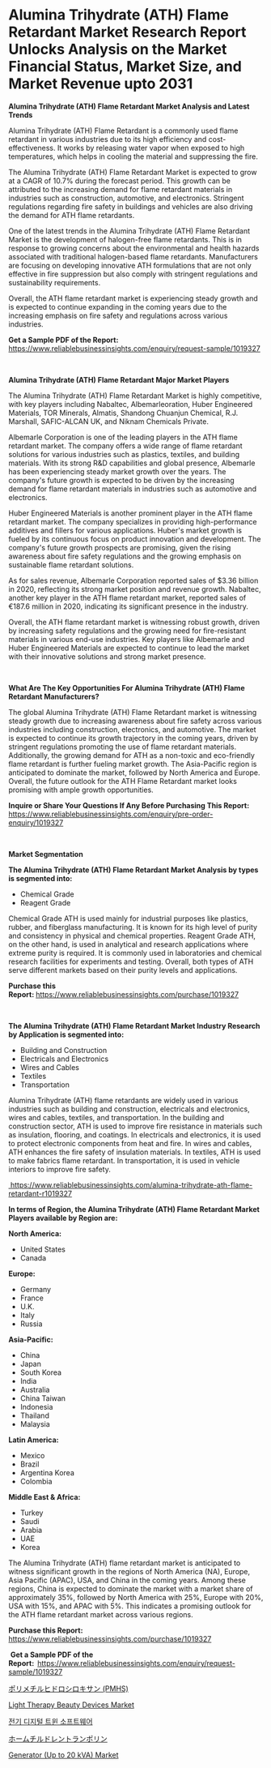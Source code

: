 <p><h1>Alumina Trihydrate (ATH) Flame Retardant Market Research Report Unlocks Analysis on the Market Financial Status, Market Size, and Market Revenue upto 2031</h1></p><p><strong>Alumina Trihydrate (ATH) Flame Retardant Market Analysis and Latest Trends</strong></p>
<p><p>Alumina Trihydrate (ATH) Flame Retardant is a commonly used flame retardant in various industries due to its high efficiency and cost-effectiveness. It works by releasing water vapor when exposed to high temperatures, which helps in cooling the material and suppressing the fire.</p><p>The Alumina Trihydrate (ATH) Flame Retardant Market is expected to grow at a CAGR of 10.7% during the forecast period. This growth can be attributed to the increasing demand for flame retardant materials in industries such as construction, automotive, and electronics. Stringent regulations regarding fire safety in buildings and vehicles are also driving the demand for ATH flame retardants.</p><p>One of the latest trends in the Alumina Trihydrate (ATH) Flame Retardant Market is the development of halogen-free flame retardants. This is in response to growing concerns about the environmental and health hazards associated with traditional halogen-based flame retardants. Manufacturers are focusing on developing innovative ATH formulations that are not only effective in fire suppression but also comply with stringent regulations and sustainability requirements.</p><p>Overall, the ATH flame retardant market is experiencing steady growth and is expected to continue expanding in the coming years due to the increasing emphasis on fire safety and regulations across various industries.</p></p>
<p><strong>Get a Sample PDF of the Report:&nbsp;</strong> <a href="https://www.reliablebusinessinsights.com/enquiry/request-sample/1019327">https://www.reliablebusinessinsights.com/enquiry/request-sample/1019327</a></p>
<p>&nbsp;</p>
<p><strong>Alumina Trihydrate (ATH) Flame Retardant Major Market Players</strong></p>
<p><p>The Alumina Trihydrate (ATH) Flame Retardant Market is highly competitive, with key players including Nabaltec, Albemarleoration, Huber Engineered Materials, TOR Minerals, Almatis, Shandong Chuanjun Chemical, R.J. Marshall, SAFIC-ALCAN UK, and Niknam Chemicals Private.</p><p>Albemarle Corporation is one of the leading players in the ATH flame retardant market. The company offers a wide range of flame retardant solutions for various industries such as plastics, textiles, and building materials. With its strong R&D capabilities and global presence, Albemarle has been experiencing steady market growth over the years. The company's future growth is expected to be driven by the increasing demand for flame retardant materials in industries such as automotive and electronics.</p><p>Huber Engineered Materials is another prominent player in the ATH flame retardant market. The company specializes in providing high-performance additives and fillers for various applications. Huber's market growth is fueled by its continuous focus on product innovation and development. The company's future growth prospects are promising, given the rising awareness about fire safety regulations and the growing emphasis on sustainable flame retardant solutions.</p><p>As for sales revenue, Albemarle Corporation reported sales of $3.36 billion in 2020, reflecting its strong market position and revenue growth. Nabaltec, another key player in the ATH flame retardant market, reported sales of €187.6 million in 2020, indicating its significant presence in the industry.</p><p>Overall, the ATH flame retardant market is witnessing robust growth, driven by increasing safety regulations and the growing need for fire-resistant materials in various end-use industries. Key players like Albemarle and Huber Engineered Materials are expected to continue to lead the market with their innovative solutions and strong market presence.</p></p>
<p>&nbsp;</p>
<p><strong>What Are The Key Opportunities For Alumina Trihydrate (ATH) Flame Retardant Manufacturers?</strong></p>
<p><p>The global Alumina Trihydrate (ATH) Flame Retardant market is witnessing steady growth due to increasing awareness about fire safety across various industries including construction, electronics, and automotive. The market is expected to continue its growth trajectory in the coming years, driven by stringent regulations promoting the use of flame retardant materials. Additionally, the growing demand for ATH as a non-toxic and eco-friendly flame retardant is further fueling market growth. The Asia-Pacific region is anticipated to dominate the market, followed by North America and Europe. Overall, the future outlook for the ATH Flame Retardant market looks promising with ample growth opportunities.</p></p>
<p><strong>Inquire or Share Your Questions If Any Before Purchasing This Report:</strong> <a href="https://www.reliablebusinessinsights.com/enquiry/pre-order-enquiry/1019327">https://www.reliablebusinessinsights.com/enquiry/pre-order-enquiry/1019327</a></p>
<p>&nbsp;</p>
<p><strong>Market Segmentation</strong></p>
<p><strong>The Alumina Trihydrate (ATH) Flame Retardant Market Analysis by types is segmented into:</strong></p>
<p><ul><li>Chemical Grade</li><li>Reagent Grade</li></ul></p>
<p><p>Chemical Grade ATH is used mainly for industrial purposes like plastics, rubber, and fiberglass manufacturing. It is known for its high level of purity and consistency in physical and chemical properties. Reagent Grade ATH, on the other hand, is used in analytical and research applications where extreme purity is required. It is commonly used in laboratories and chemical research facilities for experiments and testing. Overall, both types of ATH serve different markets based on their purity levels and applications.</p></p>
<p><strong>Purchase this Report:&nbsp;</strong><a href="https://www.reliablebusinessinsights.com/purchase/1019327">https://www.reliablebusinessinsights.com/purchase/1019327</a></p>
<p>&nbsp;</p>
<p><strong>The Alumina Trihydrate (ATH) Flame Retardant Market Industry Research by Application is segmented into:</strong></p>
<p><ul><li>Building and Construction</li><li>Electricals and Electronics</li><li>Wires and Cables</li><li>Textiles</li><li>Transportation</li></ul></p>
<p><p>Alumina Trihydrate (ATH) flame retardants are widely used in various industries such as building and construction, electricals and electronics, wires and cables, textiles, and transportation. In the building and construction sector, ATH is used to improve fire resistance in materials such as insulation, flooring, and coatings. In electricals and electronics, it is used to protect electronic components from heat and fire. In wires and cables, ATH enhances the fire safety of insulation materials. In textiles, ATH is used to make fabrics flame retardant. In transportation, it is used in vehicle interiors to improve fire safety.</p></p>
<p><a href="https://www.reliablebusinessinsights.com/alumina-trihydrate-ath-flame-retardant-r1019327">&nbsp;https://www.reliablebusinessinsights.com/alumina-trihydrate-ath-flame-retardant-r1019327</a></p>
<p><strong>In terms of Region, the Alumina Trihydrate (ATH) Flame Retardant Market Players available by Region are:</strong></p>
<p>
    <p> <strong> North America: </strong>
        <ul>
            <li>United States</li>
            <li>Canada</li>
        </ul>
        </p> 
    <p> <strong> Europe: </strong>
        <ul>
            <li>Germany</li>
            <li>France</li>
            <li>U.K.</li>
            <li>Italy</li>
            <li>Russia</li>
        </ul>
        </p> 
    <p> <strong> Asia-Pacific: </strong>
        <ul>
            <li>China</li>
            <li>Japan</li>
            <li>South Korea</li>
            <li>India</li>
            <li>Australia</li>
            <li>China Taiwan</li>
            <li>Indonesia</li>
            <li>Thailand</li>
            <li>Malaysia</li>
        </ul>
        </p> 
    <p> <strong> Latin America: </strong>
        <ul>
            <li>Mexico</li>
            <li>Brazil</li>
            <li>Argentina Korea</li>
            <li>Colombia</li>
        </ul>
        </p> 
    <p> <strong> Middle East & Africa: </strong>
        <ul>
            <li>Turkey</li>
            <li>Saudi</li>
            <li>Arabia</li>
            <li>UAE</li>
            <li>Korea</li>
        </ul>
    </p>
    </p>
<p><p>The Alumina Trihydrate (ATH) flame retardant market is anticipated to witness significant growth in the regions of North America (NA), Europe, Asia Pacific (APAC), USA, and China in the coming years. Among these regions, China is expected to dominate the market with a market share of approximately 35%, followed by North America with 25%, Europe with 20%, USA with 15%, and APAC with 5%. This indicates a promising outlook for the ATH flame retardant market across various regions.</p></p>
<p><strong>Purchase this Report: </strong><a href="https://www.reliablebusinessinsights.com/purchase/1019327">https://www.reliablebusinessinsights.com/purchase/1019327</a></p>
<p>&nbsp;<strong>Get a Sample PDF of the Report:&nbsp;&nbsp;</strong><a href="https://www.reliablebusinessinsights.com/enquiry/request-sample/1019327">https://www.reliablebusinessinsights.com/enquiry/request-sample/1019327</a></p>
<p><strong></strong></p>
<p><p><a href="https://github.com/DudleyFerry/Market-Research-Report-List-1/blob/main/891879587752.md">ポリメチルヒドロシロキサン (PMHS)</a></p><p><a href="https://issuu.com/reportprime-2/docs/light-therapy-beauty-devices-market-size-2030.pptx">Light Therapy Beauty Devices Market</a></p><p><a href="https://github.com/JohnQuil1917/Market-Research-Report-List-1/blob/main/284286380674.md">전기 디지털 트윈 소프트웨어</a></p><p><a href="https://github.com/DemarcusKuhlman/Market-Research-Report-List-1/blob/main/660811487751.md">ホームチルドレントランポリン</a></p><p><a href="https://github.com/moyahfrancoestellec51j635wcx/Market-Research-Report-List-2/blob/main/generator-up-to-20-kva-market.md">Generator (Up to 20 kVA) Market</a></p></p>